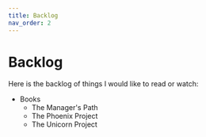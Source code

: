 ```yaml
---
title: Backlog
nav_order: 2
---
```

# Backlog

Here is the backlog of things I would like to read or watch:

* Books
  * The Manager's Path
  * The Phoenix Project
  * The Unicorn Project